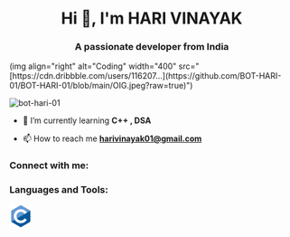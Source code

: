 <h1 align="center">Hi 👋, I'm HARI VINAYAK</h1>
<h3 align="center">A passionate developer from India</h3>
(img align="right" alt="Coding" width="400" src="[https://cdn.dribbble.com/users/116207...](https://github.com/BOT-HARI-01/BOT-HARI-01/blob/main/OIG.jpeg?raw=true)")
<p align="left"> <img src="https://komarev.com/ghpvc/?username=bot-hari-01&label=Profile%20views&color=0e75b6&style=flat" alt="bot-hari-01" /> </p>

- 🌱 I’m currently learning **C++ , DSA**

- 📫 How to reach me **harivinayak01@gmail.com**

<h3 align="left">Connect with me:</h3>
<p align="left">
</p>

<h3 align="left">Languages and Tools:</h3>
<p align="left"> <a href="https://www.cprogramming.com/" target="_blank" rel="noreferrer"> <img src="https://raw.githubusercontent.com/devicons/devicon/master/icons/c/c-original.svg" alt="c" width="40" height="40"/> </a> </p>


